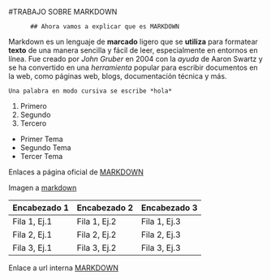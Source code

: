
#TRABAJO SOBRE MARKDOWN

          ## Ahora vamos a explicar que es MARKDOWN

Markdown es un lenguaje de **marcado** ligero que se **utiliza** para formatear **texto** de una manera sencilla y fácil de leer, especialmente en entornos en línea. Fue creado por *John Gruber* en 2004 con la *ayuda* de Aaron Swartz y se ha convertido en una *herramienta* popular para escribir documentos en la web, como páginas web, blogs, documentación técnica y más.

```
Una palabra en modo cursiva se escribe *hola*
```
1. Primero 
2. Segundo 
3. Tercero 

- Primer Tema
- Segundo Tema
- Tercer Tema

Enlaces a página oficial de [MARKDOWN](https://markdown.es/)

Imagen a [markdown](https://comika.es/wp-content/uploads/2020/08/markdown-guide-og.jpg)


| Encabezado 1 | Encabezado 2 | Encabezado 3 |
|--------------|--------------|--------------|
| Fila 1, Ej.1   | Fila 1, Ej.2   | Fila 1, Ej.3   |
| Fila 2, Ej.1  | Fila 2, Ej.2  | Fila 2, Ej.3   |
| Fila 3, Ej.1  | Fila 3, Ej.2 | Fila 3, Ej.3   |


Enlace a url interna [MARKDOWN](https://github.com/jgarben734/DAWMIGUEL/blob/main/Lenguajes%20de%20Marcas/Practica_1/url_interna_markdown.md)

















































